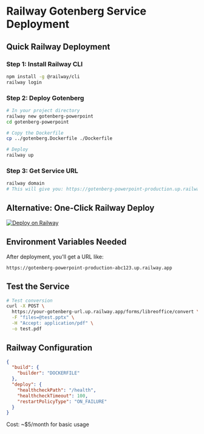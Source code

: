 # Railway Gotenberg Service Deployment

## Quick Railway Deployment

### Step 1: Install Railway CLI
```bash
npm install -g @railway/cli
railway login
```

### Step 2: Deploy Gotenberg
```bash
# In your project directory
railway new gotenberg-powerpoint
cd gotenberg-powerpoint

# Copy the Dockerfile
cp ../gotenberg.Dockerfile ./Dockerfile

# Deploy
railway up
```

### Step 3: Get Service URL
```bash
railway domain
# This will give you: https://gotenberg-powerpoint-production.up.railway.app
```

## Alternative: One-Click Railway Deploy

[![Deploy on Railway](https://railway.app/button.svg)](https://railway.app/template/gotenberg)

## Environment Variables Needed

After deployment, you'll get a URL like:
```
https://gotenberg-powerpoint-production-abc123.up.railway.app
```

## Test the Service

```bash
# Test conversion
curl -X POST \
  https://your-gotenberg-url.up.railway.app/forms/libreoffice/convert \
  -F "files=@test.pptx" \
  -H "Accept: application/pdf" \
  -o test.pdf
```

## Railway Configuration

```json
{
  "build": {
    "builder": "DOCKERFILE"
  },
  "deploy": {
    "healthcheckPath": "/health",
    "healthcheckTimeout": 100,
    "restartPolicyType": "ON_FAILURE"
  }
}
```

Cost: ~$5/month for basic usage

